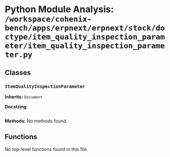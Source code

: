 # Python Module Analysis: `/workspace/cohenix-bench/apps/erpnext/erpnext/stock/doctype/item_quality_inspection_parameter/item_quality_inspection_parameter.py`

## Classes

### `ItemQualityInspectionParameter`
**Inherits:** `Document`


**Docstring:**
```

```

**Methods:**
No methods found.




## Functions

No top-level functions found in this file.
